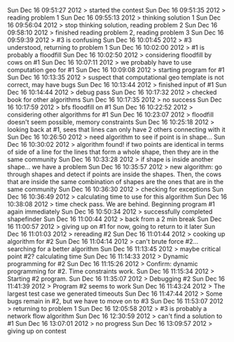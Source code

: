 Sun Dec 16 09:51:27 2012 > started the contest
Sun Dec 16 09:51:35 2012 > reading problem 1
Sun Dec 16 09:55:13 2012 > thinking solution 1
Sun Dec 16 09:56:04 2012 > stop thinking solution, reading problem 2
Sun Dec 16 09:58:10 2012 > finished reading problem 2, reading problem 3
Sun Dec 16 09:59:39 2012 > #3 is confusing
Sun Dec 16 10:01:45 2012 > #3 understood, returning to problem 1
Sun Dec 16 10:02:00 2012 > #1 is probably a floodfill
Sun Dec 16 10:02:50 2012 > considering floodfill by cows on #1
Sun Dec 16 10:07:11 2012 > we probably have to use computation geo for #1
Sun Dec 16 10:09:08 2012 > starting program for #1
Sun Dec 16 10:13:35 2012 > suspect that computational geo template is not correct, may have bugs
Sun Dec 16 10:13:44 2012 > finished input of #1
Sun Dec 16 10:14:44 2012 > debug pass
Sun Dec 16 10:17:32 2012 > checked book for other algorithms
Sun Dec 16 10:17:35 2012 > no success
Sun Dec 16 10:17:59 2012 > bfs floodfill on #1
Sun Dec 16 10:22:52 2012 > considering other algorithms for #1
Sun Dec 16 10:23:07 2012 > floodfill doesn't seem possible, memory constraints
Sun Dec 16 10:25:18 2012 > looking back at #1, sees that lines can only have 2 others connecting with it
Sun Dec 16 10:26:50 2012 > need algorithm to see if point is in shape...
Sun Dec 16 10:30:02 2012 > algorithm found! if two points are identical in terms of side of a line for the lines that form a whole shape, then they are in the same community
Sun Dec 16 10:33:28 2012 > if shape is inside another shape... we have a problem
Sun Dec 16 10:35:57 2012 > new algorithm: go through shapes and detect if points are inside the shapes. Then, the cows that are inside the same combination of shapes are the ones that are in the same community
Sun Dec 16 10:36:30 2012 > checking for exceptions
Sun Dec 16 10:36:49 2012 > calculating time to use for this algorithm
Sun Dec 16 10:38:08 2012 > time check pass. We are behind. Beginning program #1 again immediately
Sun Dec 16 10:50:34 2012 > successfully completed shapefinder
Sun Dec 16 11:00:44 2012 > back from a 2 min break
Sun Dec 16 11:00:57 2012 > giving up on #1 for now, going to return to it later
Sun Dec 16 11:01:03 2012 > rereading #2
Sun Dec 16 11:01:44 2012 > cooking up algorithm for #2
Sun Dec 16 11:04:14 2012 > can't brute force #2... searching for a better algorithm
Sun Dec 16 11:13:45 2012 > maybe critical point #2? calculating time
Sun Dec 16 11:14:33 2012 > Dynamic programming for #2
Sun Dec 16 11:15:26 2012 > Confirm: dynamic programming for #2. Time constraints work.
Sun Dec 16 11:15:34 2012 > Starting #2 program.
Sun Dec 16 11:35:07 2012 > Debugging #2
Sun Dec 16 11:41:39 2012 > Program #2 seems to work
Sun Dec 16 11:43:24 2012 > The largest test case we generated timeouts
Sun Dec 16 11:47:44 2012 > Some bugs remain in #2, but we have to move on to #3
Sun Dec 16 11:53:07 2012 > returning to problem 1
Sun Dec 16 12:05:58 2012 > #3 is probably a network flow algorithm
Sun Dec 16 12:30:59 2012 > can't find a solution to #1
Sun Dec 16 13:07:01 2012 > no progress
Sun Dec 16 13:09:57 2012 > giving up on contest
